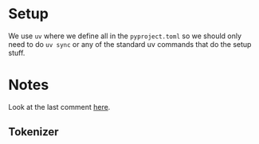 # Setup
We use `uv` where we define all in the `pyproject.toml` so we should only need to do `uv sync` or any of the standard uv commands that do the setup stuff.

# Notes
Look at the last comment [here](https://github.com/pytorch/pytorch/issues/34453).

## Tokenizer
